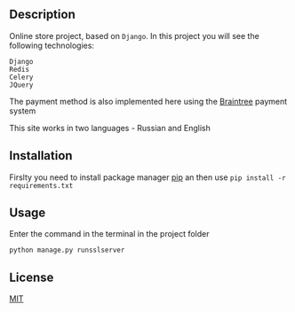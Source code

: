 ## Description
Online store project, based on `Django`.
In this project you will see the following technologies:
```
Django
Redis
Celery
JQuery
```
The payment method is also implemented here using the [Braintree](https://www.braintreepayments.com/) payment system

This site works in two languages - Russian and English
## Installation

Firslty you need to install package manager [pip](https://pip.pypa.io/en/stable/) an then use 
```pip install -r requirements.txt```
## Usage
Enter the command in the terminal in the project folder
```
python manage.py runsslserver
```

## License
[MIT](https://choosealicense.com/licenses/mit/)
